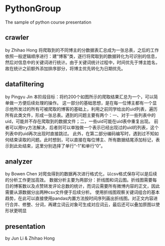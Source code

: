 # PythonGroup
The sample of python course presentation

## crawler
by Zhihao Hong
    将爬取到的不同博主的分数据表汇总成为一张总表，之后的工作依照一般逻辑顺序进行：建“博客”类，逐行将爬取到的数据转化为可识别的信息，然后对信息中的关键词进行统计。由于关键词统计过程中，时间优先于博主姓名，故在统计之前额外添加排序部分，将博主优先转化为日期优先。

## datafiltering
by Pingyu Jin
    本阶段目标：将约200个如图所示的爬取结果汇总为一个，可以简单做一方便后续处理的操作。
	这一部分的基础思想，是在每一位博主都有一个显示他所发过的所有可被爬取的博客的基础上，利用之前同学给出的uid列表，遍历所有此类文件，形成一张总表。遇到的问题主要有两个：一、对于一些列表中的uid，可能并不存在爬取到的数据文件；二，一些uid可能在uid表中重复出现。
	前者可以用try方法解决，后者则可以单独做一个表示已经出现过的uid的列表，这个列表中的uid再次出现时直接跳过。
	此外，在第二部分编码编写时，遇到过不知如何结束读取的问题。此时想到，可以直接在每位博主、所有数据结尾添加标记，表示到此处结束，这里分别选择了单行“-1”和单行“0”。

## analyzer
by Bowen Chen
    对爬虫得到的数据再次进行格式化，以csv格式保存可以是后续的分析工作更加高效。
数据分析主要为两部分：折线图和词云图。折线图需要每日的博客数以及点赞转发评论总数的统计，而词云需要所有微博内容的正文，因此需要从源数据分出两种csv文件便于后续分析。
  使用折线图观察关键词组合的基本趋势，在此可以直接使用pandas内置方法按时间序列画出折线图。对正文内容进行合并、修整、分词，再建立词云对象可生成对应词云，最后还可以叠加原图以使形状更明显
  
## presentation
by Jun Li & Zhihao Hong
